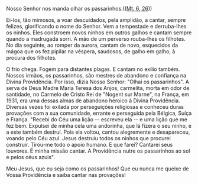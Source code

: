 Nosso Senhor nos manda olhar os passarinhos.(([Mt. 6, 26](https://vulgata.online/bible/Mt.6?ed=MS&vfn=MS.Mt.6.26:vs))) 

Ei-los, tão mimosos, a voar descuidados, pela amplidão, a cantar, sempre felizes, glorificando o nome do Senhor. Vem a tempestade e derruba-lhes os ninhos. Eles constroem novos ninhos em outros galhos e cantam sempre quando a madrugada sorri. A mão de um perverso rouba-lhes os filhotes. No dia seguinte, ao romper da aurora, cantam de novo, esquecidos da mágoa que os fez pipilar na véspera, saudosos, de galho em galho, à procura dos filhotes. 

O frio chega. Fogem para distantes plagas. E cantam no exílio também. Nossos irmãos, os passarinhos, são mestres de abandono e confiança na Divina Providência. Por isso, dizia Nosso Senhor: "Olhai os passarinhos". A serva de Deus Madre Maria Teresa dos Anjos, carmelita, morta em odor de santidade, no Carmelo de Cristo Rei de "Nogent sur Marne", na França, em 1931, era uma dessas almas de abandono heroico à Divina Providência. Diversas vezes foi exilada por perseguições religiosas e conheceu duras provações com a sua comunidade, errante e perseguida pela Bélgica, Suíça e França. "Recebi do Céu uma lição -- escreveu ela -- e uma lição que me fez bem. Expulsei de minha cela uma andorinha, que lá fizera o seu ninho, e a este também destruí. Pois ela voltou, cantou alegremente e desapareceu, voando pelo Céu azul. Jesus destruiu todos os ninhos que procurei construir. Tirou-me todo o apoio humano. E que farei? Cantarei seus louvores. É minha missão cantar. A Providência nutre os passarinhos ao sol e pelos céus azuis". 

Meu Jesus, que eu seja como os passarinhos! Que eu nunca me queixe de Vossa Providência e saiba cantar nas provações!